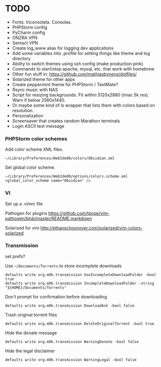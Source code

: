 # TODO

- Fonts. Inconsolata. Consolas.
- PHPStorm config
- PyCharm config
- ONZRA VPN
- Sentact VPN
- Create log_www alias for logging dev applications
- Add some variables into .profile for setting things like theme and log directory
- Ability to switch themes using ssh config (make production pink)
- Commands to start/stop apache, mysql, etc. that work with homebrew
- Other fun stuff in: https://github.com/mathiasbynens/dotfiles/
- Solarized theme for other apps
- Create peppermint theme for PHPStorm / TextMate?
- Rsync music with NAS
- Script for resizing backgrounds. Fit within 5120x2880 (imac 5k res). Warn if below 2560x1440.
 - Or maybe some kind of ls wrapper that lists them with colors based on resolution.
- Personalization
 - Screensaver that creates random Marathon terminals
 - Login ASCII text message

### PHPStorm color schemes

Add color scheme XML files.

    ~/Library/Preferences/WebIde80/colors/Obsidian.xml

Set global color scheme.

    ~/Library/Preferences/WebIde80/options/colors.scheme.xml
    <global_color_scheme name="Obsidian" />

### VI

Set up a .vimrc file

Pathogen for plugins
https://github.com/tpope/vim-pathogen/blob/master/README.markdown

Solarized for vim
http://ethanschoonover.com/solarized/vim-colors-solarized

### Transmission

set prefs?

Use `~/Documents/Torrents` to store incomplete downloads

    defaults write org.m0k.transmission UseIncompleteDownloadFolder -bool true
    defaults write org.m0k.transmission IncompleteDownloadFolder -string "${HOME}/Documents/Torrents"

Don't prompt for confirmation before downloading

    defaults write org.m0k.transmission DownloadAsk -bool false

Trash original torrent files

    defaults write org.m0k.transmission DeleteOriginalTorrent -bool true

Hide the donate message

    defaults write org.m0k.transmission WarningDonate -bool false

Hide the legal disclaimer

    defaults write org.m0k.transmission WarningLegal -bool false
